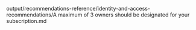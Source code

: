 output/recommendations-reference/identity-and-access-recommendations/A maximum of 3 owners should be designated for your subscription.md